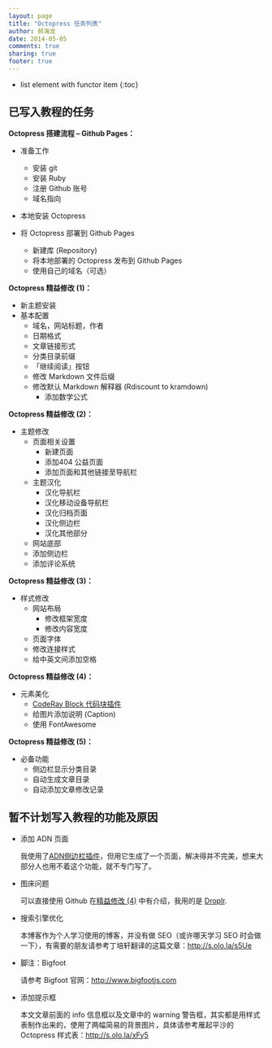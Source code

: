 ```yaml
---
layout: page
title: "Octopress 任务列表"
author: 郝海龙
date: 2014-05-05
comments: true
sharing: true
footer: true
---
```


- list element with functor item
{:toc}

## 已写入教程的任务

**Octopress 搭建流程 – Github Pages：**

- 准备工作  
	- 安装 git   
	- 安装 Ruby   
	- 注册 Github 账号   
	- 域名指向  

- 本地安装 Octopress
- 将 Octopress 部署到 Github Pages  
	- 新建库 (Repository)  
	- 将本地部署的 Octopress 发布到 Github Pages  
	- 使用自己的域名（可选）

**Octopress 精益修改 (1)：**

- 新主题安装
- 基本配置
	- 域名，网站标题，作者
	- 日期格式
	- 文章链接形式
	- 分类目录前缀
	- 「继续阅读」按钮
	- 修改 Markdown 文件后缀  
	- 修改默认 Markdown 解释器 (Rdiscount to kramdown)
		- 添加数学公式

**Octopress 精益修改 (2)：**

- 主题修改
	- 页面相关设置
		- 新建页面
		- 添加404 公益页面
		- 添加页面和其他链接至导航栏
	- 主题汉化
		- 汉化导航栏
		- 汉化移动设备导航栏
		- 汉化归档页面
		- 汉化侧边栏
		- 汉化其他部分
	- 网站底部
	- 添加侧边栏
	- 添加评论系统

**Octopress 精益修改 (3)：**

- 样式修改
	- 网站布局
		- 修改框架宽度
		- 修改内容宽度
	- 页面字体
	- 修改连接样式
	- 给中英文间添加空格

**Octopress 精益修改 (4)：**

- 元素美化
	- [CodeRay Block 代码块插件](http://s.olo.la/iqLp)
	- 给图片添加说明 (Caption) 
	- 使用 FontAwesome

**Octopress 精益修改 (5)：**

- 必备功能
	- 侧边栏显示分类目录
	- 自动生成文章目录
	- 自动添加文章修改记录

## 暂不计划写入教程的功能及原因

- 添加 ADN 页面
	
	我使用了[ADN侧边栏插件](https://github.com/octopress/adn)，但用它生成了一个页面，解决得并不完美，想来大部分人也用不着这个功能，就不专门写了。

- 图床问题
	
	可以直接使用 Github 在[精益修改 (4)](http://s.olo.la/eay3) 中有介绍，我用的是 [Droplr](https://droplr.com/join/d/kJSa8cTQ).

- 搜索引擎优化
	
	本博客作为个人学习使用的博客，并没有做 SEO（或许哪天学习 SEO 时会做一下），有需要的朋友请参考丁培轩翻译的这篇文章：<http://s.olo.la/s5Ue>

- 脚注：Bigfoot
	
	请参考 Bigfoot 官网：<http://www.bigfootjs.com>

- 添加提示框
	
	本文文章前面的 info 信息框以及文章中的 warning 警告框，其实都是用样式表制作出来的，使用了两幅简易的背景图片，具体请参考雁起平沙的 Octopress 样式表：<http://s.olo.la/xFy5>